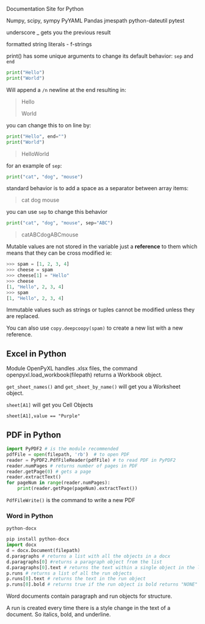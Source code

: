 Documentation Site for Python

Numpy, scipy, sympy PyYAML Pandas jmespath python-dateutil pytest

underscore _ gets you the previous result

formatted string literals - f-strings

print() has some unique arguments to change its default behavior: ```sep``` and ```end```

```Python
print("Hello")
print("World")
```

Will append a ```/n``` newline at the end resulting in:

> Hello
>
> World

you can change this to on line by:

```Python
print("Hello", end="")
print("World")
```

> HelloWorld

for an example of `sep`:

```python
print("cat", "dog", "mouse")
```

standard behavior is to add a space as a separator between array items:

> cat dog mouse

you can use `sep` to change this behavior

```python
print("cat", "dog", "mouse", sep="ABC")
```

> catABCdogABCmouse

Mutable values are not stored in the variable just a **reference** to them which means that they can be cross modified ie:

```python
>>> spam = [1, 2, 3, 4]
>>> cheese = spam
>>> cheese[1] = "Hello"
>>> cheese 
[1, "Hello", 2, 3, 4]
>>> spam 
[1, "Hello", 2, 3, 4]
```

Immutable values such as strings or tuples cannot be modified unless they are replaced.

You can also use `copy.deepcoopy(spam)` to create a new list with a new reference.

## Excel in Python

Module OpenPyXL handles .xlsx files, the command openpyxl.load_workbook(filepath) returns a Workbook object.

`get_sheet_names()` and `get_sheet_by_name()` will get you a Worksheet object.

`sheet[A1]` will get you Cell Objects

`sheet[A1],value == "Purple"`

## PDF in Python

```python
import PyPDF2 # is the module recommended
pdfFile = open(filepath, 'rb')  # to open PDF
reader = PyPDF2.PdfFileReader(pdfFile) # to read PDF in PyPDF2
reader.numPages # returns number of pages in PDF
reader.getPage(0) # gets a page
reader.extractText()
for pageNum in range(reader.numPages):
    print(reader.getPage(pageNum).extractText())
```

`PdfFileWrite()` is the command to write a new PDF

### Word in Python

`python-docx`

```python
pip install python-docx
import docx
d = docx.Document(filepath)
d.paragraphs # returns a list with all the objects in a docx
d.paragraphs[0] #returns a paragraph object from the list
d.paragraphs[0].text # returns the text within a single object in the list
p.runs # returns a list of all the run objects
p.runs[0].text # returns the text in the run object
p.runs[0].bold # returns true if the run object is bold returns "NONE" (not false) if its not, this works for italic, bold and underline
```

Word documents contain paragraph and run objects for structure.

A run is created every time there is a style change in the text of a document. So italics, bold, and underline.
